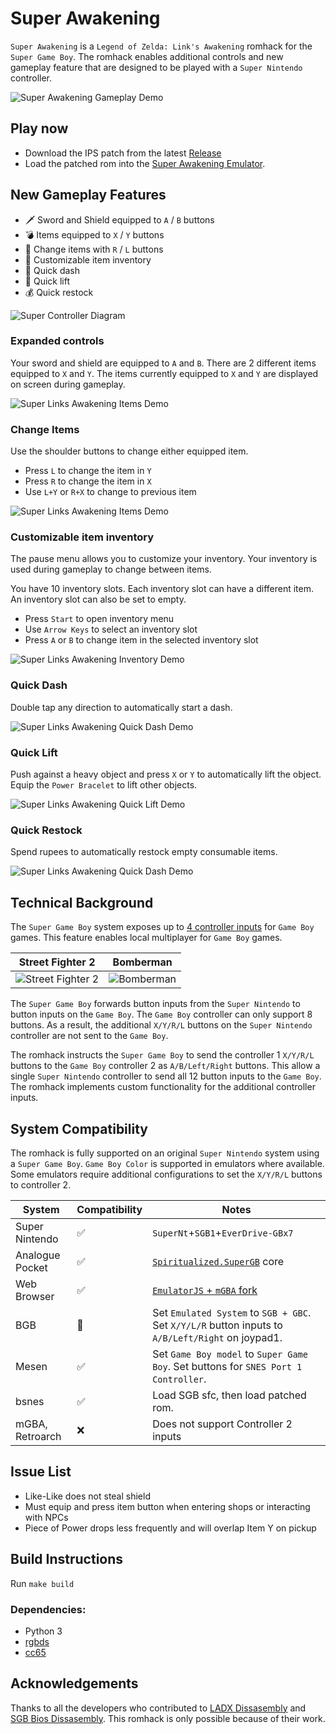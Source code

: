 # Super Awakening

`Super Awakening` is a `Legend of Zelda: Link's Awakening` romhack for the `Super Game Boy`.  The romhack enables additional controls and new gameplay feature that are designed to be played with a `Super Nintendo` controller.

![Super Awakening Gameplay Demo](./docs/super-awakening/demo-gameplay.gif)

## Play now
* Download the IPS patch from the latest [Release](https://github.com/cphartman/super-awakening/releases)
* Load the patched rom into the [Super Awakening Emulator](https://cphartman.github.io/projects/super-links-awakening/).

## New Gameplay Features
* 🗡 Sword and Shield equipped to `A` / `B` buttons
* 💣 Items equipped to `X` / `Y` buttons 
* 🏹 Change items with `R` / `L` buttons
* 💼 Customizable item inventory
* 💨 Quick dash
* 💪 Quick lift
* 💰 Quick restock

![Super Controller Diagram](./docs/super-awakening/controller-gameplay.svg)

### Expanded controls
Your sword and shield are equipped to `A` and `B`.  There are 2 different items equipped to `X` and `Y`.  The items currently equipped to `X` and `Y` are displayed on screen during gameplay.  

![Super Links Awakening Items Demo](./docs/super-awakening/demo-controls.gif)

### Change Items
Use the shoulder buttons to change either equipped item.
* Press `L` to change the item in `Y`
* Press `R` to change the item in `X`
* Use `L+Y` or `R+X` to change to previous item

![Super Links Awakening Items Demo](./docs/super-awakening/demo-items.gif)

### Customizable item inventory
The pause menu allows you to customize your inventory.  Your inventory is used during gameplay to change between items.

You have 10 inventory slots.  Each inventory slot can have a different item.  An inventory slot can also be set to empty.  
* Press `Start` to open inventory menu
* Use `Arrow Keys` to select an inventory slot
* Press `A` or `B` to change item in the selected inventory slot

![Super Links Awakening Inventory Demo](./docs/super-awakening/demo-inventory.gif)

### Quick Dash
Double tap any direction to automatically start a dash.

![Super Links Awakening Quick Dash Demo](./docs/super-awakening/demo-quickdash.gif)

### Quick Lift
Push against a heavy object and press `X` or `Y` to automatically lift the object.  Equip the `Power Bracelet` to lift other objects.

![Super Links Awakening Quick Lift Demo](./docs/super-awakening/demo-quicklift.gif)

### Quick Restock
Spend rupees to automatically restock empty consumable items.

![Super Links Awakening Quick Dash Demo](./docs/super-awakening/demo-quickrestock.gif)

## Technical Background
The `Super Game Boy` system exposes up to [4 controller inputs](https://gbdev.io/pandocs/Joypad_Input.html#usage-in-sgb-software) for `Game Boy` games.  This feature enables local multiplayer for `Game Boy` games.

| Street Fighter 2 | Bomberman |
| ---- | ---- |
| ![Street Fighter 2](./docs/super-awakening/streetfighter2_sgb_enhanced.png) | ![Bomberman](./docs/super-awakening/bombermap_sgb_enhanced.png) |

The `Super Game Boy` forwards button inputs from the `Super Nintendo` to button inputs on the `Game Boy`.  The `Game Boy` controller can only support 8 buttons.  As a result, the additional `X/Y/R/L` buttons on the `Super Nintendo` controller are not sent to the `Game Boy`.

The romhack instructs the `Super Game Boy` to send the controller 1 `X/Y/R/L` buttons to the `Game Boy` controller 2 as `A/B/Left/Right` buttons.  This allow a single `Super Nintendo` controller to send all 12 button inputs to the `Game Boy`.  The romhack implements custom functionality for the additional controller inputs.

## System Compatibility
The romhack is fully supported on an original `Super Nintendo` system using a `Super Game Boy`.  `Game Boy Color` is supported in emulators where available.  Some emulators require additional configurations to set the `X/Y/R/L` buttons to controller 2.

| System | Compatibility | Notes |
| ---- | ---- | ---- | 
| Super Nintendo | ✅ |  `SuperNt`+`SGB1`+`EverDrive-GBx7` |
| Analogue Pocket | ✅ | [`Spiritualized.SuperGB`](https://github.com/spiritualized1997/openFPGA-Super-GB) core |
| Web Browser| ✅ | [`EmulatorJS` + `mGBA` fork](https://cphartman.github.io/projects/super-links-awakening/) |
| BGB | 🌈 | Set `Emulated System` to `SGB + GBC`. Set `X/Y/L/R` button inputs to `A/B/Left/Right` on joypad1. |
| Mesen | ✅ | Set `Game Boy model` to `Super Game Boy`. Set buttons for `SNES Port 1 Controller`. |
| bsnes | ✅ | Load SGB sfc, then load patched rom. |
| mGBA, Retroarch | ❌ | Does not support Controller 2 inputs |

## Issue List
* Like-Like does not steal shield
* Must equip and press item button when entering shops or interacting with NPCs
* Piece of Power drops less frequently and will overlap Item Y on pickup

## Build Instructions

Run `make build`

### Dependencies:
* Python 3
* [rgbds](https://github.com/rednex/rgbds#1-installing-rgbds)
* [cc65](https://github.com/cc65/cc65)

## Acknowledgements

Thanks to all the developers who contributed to [LADX Dissasembly](https://github.com/zladx/LADX-Disassembly/) and [SGB Bios Dissasembly](https://github.com/ISSOtm/sgb-bios).  This romhack is only possible because of their work.
